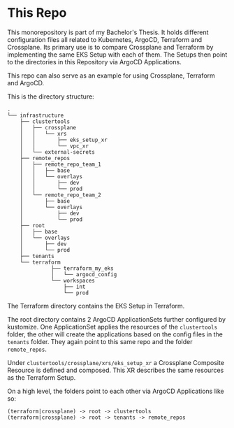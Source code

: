 # This Repo

This monorepository is part of my Bachelor's Thesis.
It holds different configuration files all related to Kubernetes, ArgoCD, Terraform and Crossplane.
Its primary use is to compare Crossplane and Terraform by implementing the same EKS Setup with each of them.
The Setups then point to the directories in this Repository via ArgoCD Applications.

This repo can also serve as an example for using Crossplane, Terraform and ArgoCD.

This is the directory structure:
```
.
└── infrastructure
    ├── clustertools
    │   ├── crossplane
    │   │   └── xrs
    │   │       ├── eks_setup_xr
    │   │       └── vpc_xr
    │   └── external-secrets
    ├── remote_repos
    │   ├── remote_repo_team_1
    │   │   ├── base
    │   │   └── overlays
    │   │       ├── dev
    │   │       └── prod
    │   └── remote_repo_team_2
    │       ├── base
    │       └── overlays
    │           ├── dev
    │           └── prod
    ├── root
    │   ├── base
    │   └── overlays
    │       ├── dev
    │       └── prod
    ├── tenants
    └── terraform
              ├── terraform_my_eks
              │   └── argocd_config
              └── workspaces
                  ├── int
                  └── prod
```
The Terraform directory contains the EKS Setup in Terraform. 

The root directory contains 2 ArgoCD ApplicationSets further configured by kustomize.
One ApplicationSet applies the resources of the `clustertools` folder, the other will create the applications based on the
config files in the `tenants` folder. They again point to this same repo and the folder `remote_repos`.

Under `clustertools/crossplane/xrs/eks_setup_xr` a Crossplane Composite Resource is defined and composed.
This XR describes the same resources as the Terraform Setup.

On a high level, the folders point to each other via ArgoCD Applications like so:
```
(terraform|crossplane) -> root -> clustertools
(terraform|crossplane) -> root -> tenants -> remote_repos
```
